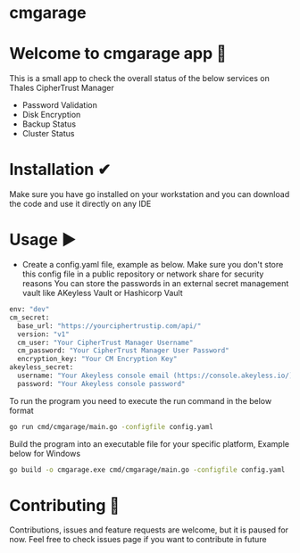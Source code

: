 # cmgarage
# Welcome to cmgarage app 👋
This is a small app to check the overall status of the below services on Thales CipherTrust Manager
- Password Validation
- Disk Encryption
- Backup Status
- Cluster Status

# Installation ✔
Make sure you have go installed on your workstation and you can download the code and use it directly on any IDE

# Usage ▶
* Create a config.yaml file, example as below. Make sure you don't store this config file in a public repository or network share for security reasons
You can store the passwords in an external secret management vault like AKeyless Vault or Hashicorp Vault
```bash
env: "dev"
cm_secret:
  base_url: "https://yourciphertrustip.com/api/"
  version: "v1"
  cm_user: "Your CipherTrust Manager Username"
  cm_password: "Your CipherTrust Manager User Password"
  encryption_key: "Your CM Encryption Key"
akeyless_secret:
  username: "Your Akeyless console email (https://console.akeyless.io/)"
  password: "Your Akeyless console password"
```
To run the program you need to execute the run command in the below format
```bash
go run cmd/cmgarage/main.go -configfile config.yaml
```
Build the program into an executable file for your specific platform, Example below for Windows
```bash
go build -o cmgarage.exe cmd/cmgarage/main.go -configfile config.yaml
```

# Contributing 🤝
Contributions, issues and feature requests are welcome, but it is paused for now.
Feel free to check issues page if you want to contribute in future
